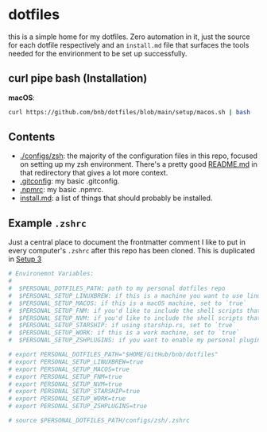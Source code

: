 # dotfiles

this is a simple home for my dotfiles. Zero automation in it, just the source for each dotfile respectively and an `install.md` file that surfaces the tools needed for the envirionment to be set up successfully.

## curl pipe bash (Installation)

**macOS**:
```sh
curl https://github.com/bnb/dotfiles/blob/main/setup/macos.sh | bash
```

## Contents

  * [./configs/zsh](./configs/zsh): the majority of the configuration files in this repo, focused on setting up my zsh environment. There's a pretty good [README.md](./configs/zsh/README.md) in that redirectory that gives a lot more context.
  * [.gitconfig](./.gitconfig): my basic .gitconfig.
  * [.npmrc](./.npmrc): my basic .npmrc.
  * [install.md](./install.md): a list of things that should probably be installed.

## Example `.zshrc`

Just a central place to document the frontmatter comment I like to put in every computer's `.zshrc` after this repo has been cloned. This is duplicated in [Setup 3](./setup/generate-zshrc.sh)
  
```sh
# Environemnt Variables:
#
#  $PERSONAL_DOTFILES_PATH: path to my personal dotfiles repo
#  $PERSONAL_SETUP_LINUXBREW: if this is a machine you want to use linuxbrew on, set this to
#  $PERSONAL_SETUP_MACOS: if this is a macOS machine, set to `true`
#  $PERSONAL_SETUP_FNM: if you'd like to include the shell scripts that make fnm work, set to `true`
#  $PERSONAL_SETUP_NVM: if you'd like to include the shell scripts that make nvm work, set to `true`
#  $PERSONAL_SETUP_STARSHIP: if using starship.rs, set to `true`
#  $PERSONAL_SETUP_WORK: if this is a work machine, set to `true`
#  $PERSONAL_SETUP_ZSHPLUGINS: if you want to enable my personal plugin config, set to `true`

# export PERSONAL_DOTFILES_PATH="$HOME/GitHub/bnb/dotfiles"
# export PERSONAL_SETUP_LINUXBREW=true
# export PERSONAL_SETUP_MACOS=true
# export PERSONAL_SETUP_FNM=true
# export PERSONAL_SETUP_NVM=true
# export PERSONAL_SETUP_STARSHIP=true
# export PERSONAL_SETUP_WORK=true
# export PERSONAL_SETUP_ZSHPLUGINS=true

# source $PERSONAL_DOTFILES_PATH/configs/zsh/.zshrc
```